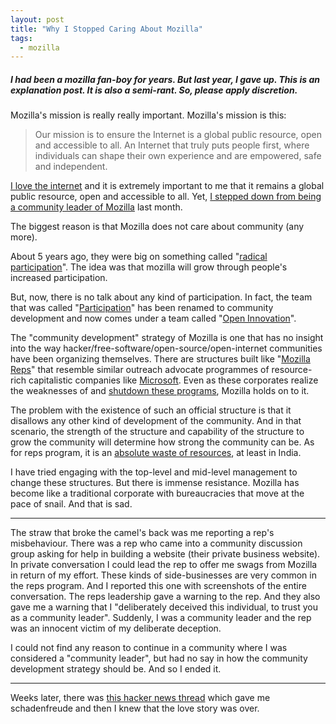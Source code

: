 ```yaml
---
layout: post
title: "Why I Stopped Caring About Mozilla"
tags:
  - mozilla
---
```


##### I had been a mozilla fan-boy for years. But last year, I gave up. This is an explanation post. It is also a semi-rant. So, please apply discretion. #####

Mozilla's mission is really really important. Mozilla's mission is this:

> Our mission is to ensure the Internet is a global public resource, open and accessible to all. An Internet that truly puts people first, where individuals can shape their own experience and are empowered, safe and independent.

[I love the internet](https://learnlearn.in/keep-in-touch/) and it is extremely important to me that it remains a global public resource, open and accessible to all. Yet, [I stepped down from being a community leader of Mozilla](https://discourse.mozilla.org/t/stepping-down-from-all-real-or-perceived-community-leadership-roles/50505) last month.

The biggest reason is that Mozilla does not care about community (any more).

About 5 years ago, they were big on something called "[radical participation](https://marksurman.commons.ca/2015/01/09/what-is-radical-participation/)". The idea was that mozilla will grow through people's increased participation.

But, now, there is no talk about any kind of participation. In fact, the team that was called "[Participation](https://wiki.mozilla.org/Participation)" has been renamed to community development and now comes under a team called "[Open Innovation](https://wiki.mozilla.org/Innovation)".

The "community development" strategy of Mozilla is one that has no insight into the way hacker/free-software/open-source/open-internet communities have been organizing themselves. There are structures built like "[Mozilla Reps](https://wiki.mozilla.org/Reps)" that resemble similar outreach advocate programmes of resource-rich capitalistic companies like [Microsoft](https://studentpartners.microsoft.com/). Even as these corporates realize the weaknesses of and [shutdown these programs](https://www.quora.com/Is-the-Google-Student-Ambassador-program-still-alive-How-do-you-apply-for-it), Mozilla holds on to it.

The problem with the existence of such an official structure is that it disallows any other kind of development of the community. And in that scenario, the strength of the structure and capability of the structure to grow the community will determine how strong the community can be. As for reps program, it is an [absolute waste of resources](https://discourse.mozilla.org/t/feedback-regarding-the-reps-program-in-india/47657/), at least in India.

I have tried engaging with the top-level and mid-level management to change these structures. But there is immense resistance. Mozilla has become like a traditional corporate with bureaucracies that move at the pace of snail. And that is sad.

---

The straw that broke the camel's back was me reporting a rep's misbehaviour. There was a rep who came into a community discussion group asking for help in building a website (their private business website). In private conversation I could lead the rep to offer me swags from Mozilla in return of my effort. These kinds of side-businesses are very common in the reps program. And I reported this one with screenshots of the entire conversation. The reps leadership gave a warning to the rep. And they also gave me a warning that I "deliberately deceived this individual, to trust you as a community leader". Suddenly, I was a community leader and the rep was an innocent victim of my deliberate deception.

I could not find any reason to continue in a community where I was considered a "community leader", but had no say in how the community development strategy should be. And so I ended it.

---

Weeks later, there was [this hacker news thread](https://news.ycombinator.com/item?id=22057737) which gave me schadenfreude and then I knew that the love story was over.
